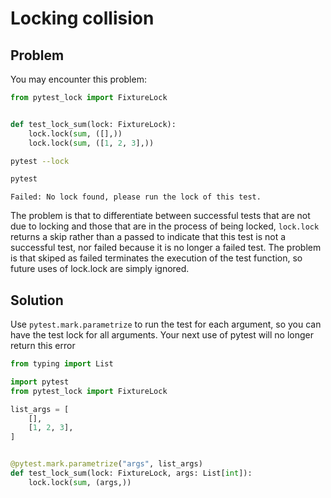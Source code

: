 # Locking collision
## Problem
You may encounter this problem:

```python
from pytest_lock import FixtureLock


def test_lock_sum(lock: FixtureLock):
    lock.lock(sum, ([],))
    lock.lock(sum, ([1, 2, 3],))
```

```bash
pytest --lock
```

```bash
pytest
```

```{error}
Failed: No lock found, please run the lock of this test.
```

The problem is that to differentiate between successful tests that are not due to locking and those that are in the process of being locked, `lock.lock` returns a skip rather than a passed to indicate that this test is not a successful test, nor failed because it is no longer a failed test. The problem is that skiped as failed terminates the execution of the test function, so future uses of lock.lock are simply ignored.

## Solution
Use `pytest.mark.parametrize` to run the test for each argument, so you can have the test lock for all arguments. Your next use of pytest will no longer return this error

```python
from typing import List

import pytest
from pytest_lock import FixtureLock

list_args = [
    [],
    [1, 2, 3],
]


@pytest.mark.parametrize("args", list_args)
def test_lock_sum(lock: FixtureLock, args: List[int]):
    lock.lock(sum, (args,))
```